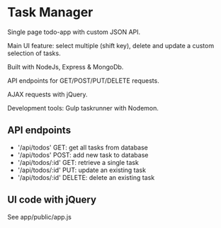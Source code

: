 # Task Manager
Single page todo-app with custom JSON API.

Main UI feature: select multiple (shift key), delete and update a custom selection of tasks.

Built with NodeJs, Express & MongoDb.

API endpoints for GET/POST/PUT/DELETE requests.

AJAX requests with jQuery.

Development tools: Gulp taskrunner with Nodemon.

## API endpoints
- '/api/todos' GET: get all tasks from database
- '/api/todos' POST: add new task to database
- '/api/todos/:id' GET: retrieve a single task 
- '/api/todos/:id' PUT: update an existing task
- '/api/todos/:id' DELETE: delete an existing task

## UI code with jQuery
See app/public/app.js
